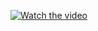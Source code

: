 [![Watch the video](https://img.youtube.com/vi/GpFMCA955rA/0.jpg)](https://www.youtube.com/watch?v=GpFMCA955rA)

